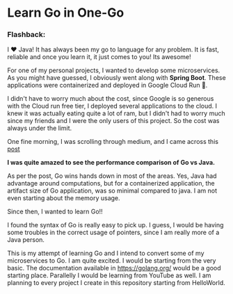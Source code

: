 # Learn Go in One-Go

 ### Flashback:
  I ❤️ Java! It has always been my go to language for any problem.  It is fast, reliable and once  you learn it, it just comes to you! Its awesome! 
 
 For one of my personal projects, I wanted to develop some microservices.  As you might have guessed, I obviously went along with **Spring Boot**.  These applications were containerized and deployed in Google Cloud Run 🤍.

I didn't have to worry much about the cost, since Google is so generous with the Cloud run free tier,  I deployed several applications to the cloud. I knew it was actually eating quite a lot of ram, but I didn't had to worry much since my friends and I were the only users of this project. So the cost was always under the limit. 

One fine morning, I was scrolling through medium, and I came across this [post](https://medium.com/@dexterdarwich/comparison-between-java-go-and-rust-fdb21bd5fb7c) 

**I was quite amazed to see the performance comparison of Go vs Java.**  

As per the post,  Go wins hands down in  most of the areas. Yes, Java had advantage around computations, but for a containerized application, the artifact size of Go application, was so minimal compared to java. I am not even starting about the memory usage. 

Since then, I wanted to learn Go!!

I found the syntax of Go is really easy to pick up. I guess, I would be having some troubles in the correct usage of pointers, since I am really more of a Java person.

This is my attempt of learning Go and I intend to convert some of my microservices to Go. 
I am quite excited.  I would be starting from the very basic. The documentation available in https://golang.org/ would be a good starting place. Parallelly I would be learning from YouTube as well. I am planning to every project I create in this repository starting from HelloWorld. 

